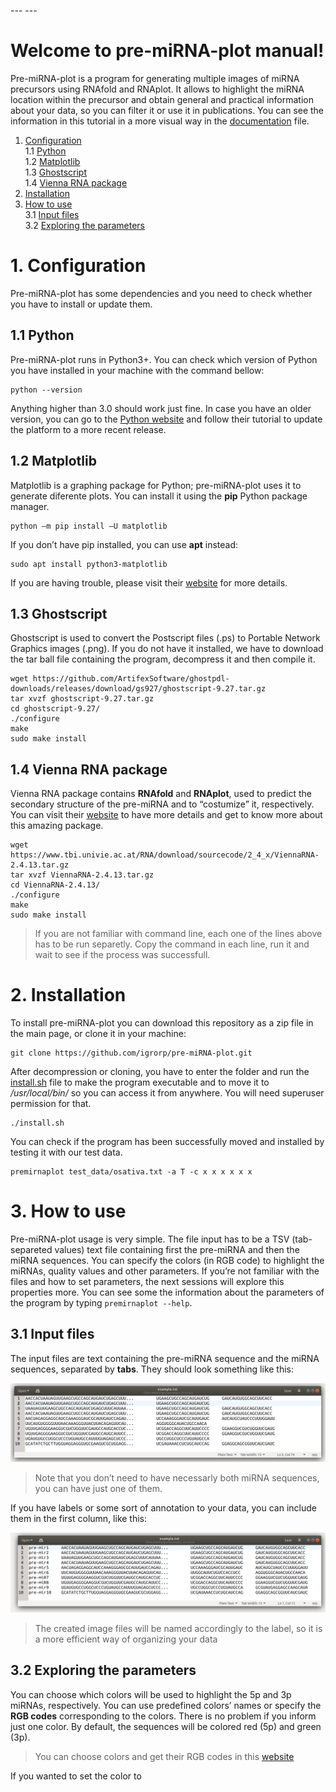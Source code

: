 \-\-\- \-\-\-

# Welcome to pre-miRNA-plot manual!

Pre-miRNA-plot is a program for generating multiple images of miRNA precursors using RNAfold and RNAplot. It allows to highlight the miRNA location within the precursor and obtain general and practical information about your data, so you can filter it or use it in publications. You can see the information in this tutorial in a more visual way in the [documentation](https://github.com/igrorp/pre-miRNA-plot/blob/master/documentation.pdf) file.

1.  [Configuration](#1-configuration)  
    1.1 [Python](#11-python)  
    1.2 [Matplotlib](#12-matplotlib)  
    1.3 [Ghostscript](#13-ghostscript)  
    1.4 [Vienna RNA package](#14-vienna-rna-package)
2.  [Installation](#2-installation)
3.  [How to use](#3-how-to-use)  
    3.1 [Input files](#31-input-files)  
    3.2 [Exploring the parameters](#32-exploring-the-parameters)

# 1\. Configuration

Pre-miRNA-plot has some dependencies and you need to check whether you have to install or update them.

## 1.1 Python

Pre-miRNA-plot runs in Python3+. You can check which version of Python you have installed in your machine with the command bellow:

```
python --version

```

Anything higher than 3.0 should work just fine. In case you have an older version, you can go to the [Python website](https://www.python.org/downloads/) and follow their tutorial to update the platform to a more recent release.

## 1.2 Matplotlib

Matplotlib is a graphing package for Python; pre-miRNA-plot uses it to generate diferente plots. You can install it using the **pip** Python package manager.

```
python –m pip install –U matplotlib

```

If you don’t have pip installed, you can use **apt** instead:

```
sudo apt install python3-matplotlib

```

If you are having trouble, please visit their [website](https://matplotlib.org/3.1.1/users/installing.html) for more details.

## 1.3 Ghostscript

Ghostscript is used to convert the Postscript files (.ps) to Portable Network Graphics images (.png). If you do not have it installed, we have to download the tar ball file containing the program, decompress it and then compile it.

```
wget https://github.com/ArtifexSoftware/ghostpdl-downloads/releases/download/gs927/ghostscript-9.27.tar.gz
tar xvzf ghostscript-9.27.tar.gz
cd ghostscript-9.27/
./configure
make
sudo make install

```

## 1.4 Vienna RNA package

Vienna RNA package contains **RNAfold** and **RNAplot**, used to predict the secondary structure of the pre-miRNA and to “costumize” it, respectively. You can visit their [website](https://www.tbi.univie.ac.at/RNA/documentation.html) to have more details and get to know more about this amazing package.

```
wget https://www.tbi.univie.ac.at/RNA/download/sourcecode/2_4_x/ViennaRNA-2.4.13.tar.gz
tar xvzf ViennaRNA-2.4.13.tar.gz
cd ViennaRNA-2.4.13/
./configure
make
sudo make install

```

> If you are not familiar with command line, each one of the lines above has to be run separetly. Copy the command in each line, run it and wait to see if the process was successfull.

# 2\. Installation

To install pre-miRNA-plot you can download this repository as a zip file in the main page, or clone it in your machine:

```
git clone https://github.com/igrorp/pre-miRNA-plot.git

```

After decompression or cloning, you have to enter the folder and run the [install.sh](http://install.sh) file to make the program executable and to move it to _/usr/local/bin/_ so you can access it from anywhere. You will need superuser permission for that.

```
./install.sh

```

You can check if the program has been successfully moved and installed by testing it with our test data.

```
premirnaplot test_data/osativa.txt -a T -c x x x x x x

```

# 3\. How to use

Pre-miRNA-plot usage is very simple. The file input has to be a TSV (tab-separeted values) text file containing first the pre-miRNA and then the miRNA sequences. You can specify the colors (in RGB code) to highlight the miRNAs, quality values and other parameters. If you’re not familiar with the files and how to set parameters, the next sessions will explore this properties more. You can see some the information about the parameters of the program by typing `premirnaplot --help`.

## 3.1 Input files

The input files are text containing the pre-miRNA sequence and the miRNA sequences, separated by **tabs**. They should look something like this:

![Example 1](https://github.com/igrorp/pre-miRNA-plot/blob/master/ex1.png)

> Note that you don’t need to have necessarly both miRNA sequences, you can have just one of them.

If you have labels or some sort of annotation to your data, you can include them in the first column, like this:

![Example 2](https://github.com/igrorp/pre-miRNA-plot/blob/master/ex2.png)

> The created image files will be named accordingly to the label, so it is a more efficient way of organizing your data

## 3.2 Exploring the parameters
You can choose which colors will be used to highlight the 5p and 3p miRNAs, respectively. You can use predefined colors’ names or specify the **RGB codes** corresponding to the colors. There is no problem if you inform just one color. By default, the sequences will
be colored red (5p) and green (3p).
>You can choose colors and get their RGB codes in this [website]([https://www.w3schools.com/colors/colors_picker.asp](https://www.w3schools.com/colors/colors_picker.asp))

If you wanted to set the color to 
<!--stackedit_data:
eyJoaXN0b3J5IjpbMTA2OTEwMDg2NywxNTA5NTc2NzQ2XX0=
-->